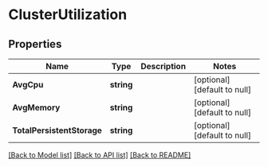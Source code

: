 # ClusterUtilization

## Properties
Name | Type | Description | Notes
------------ | ------------- | ------------- | -------------
**AvgCpu** | **string** |  | [optional] [default to null]
**AvgMemory** | **string** |  | [optional] [default to null]
**TotalPersistentStorage** | **string** |  | [optional] [default to null]

[[Back to Model list]](../README.md#documentation-for-models) [[Back to API list]](../README.md#documentation-for-api-endpoints) [[Back to README]](../README.md)

